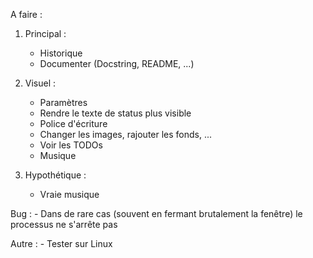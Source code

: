 A faire :


1. Principal :
   - Historique
   - Documenter (Docstring, README, ...)

2. Visuel :
   - Paramètres
   - Rendre le texte de status plus visible
   - Police d'écriture
   - Changer les images, rajouter les fonds, ...
   - Voir les TODOs
   - Musique

3. Hypothétique :
   - Vraie musique


Bug : 
    - Dans de rare cas (souvent en fermant brutalement la fenêtre) le processus ne s'arrête pas


Autre :
    - Tester sur Linux

